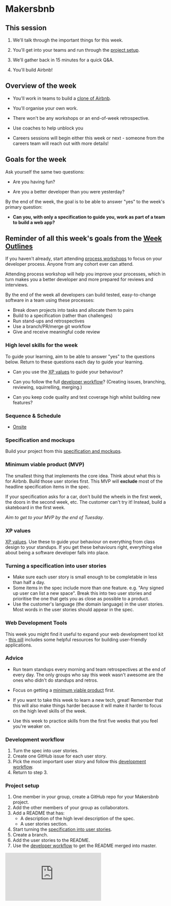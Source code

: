 # Makersbnb

## This session

1. We'll talk through the important things for this week.

2. You'll get into your teams and run through the [project setup](#project-setup).

3. We'll gather back in 15 minutes for a quick Q&A.

4. You'll build Airbnb!

## Overview of the week

* You'll work in teams to build a [clone of Airbnb](https://github.com/makersacademy/course/blob/master/makersbnb/specification_and_mockups.md).

* You'll organise your own work.

* There won't be any workshops or an end-of-week retrospective.

* Use coaches to help unblock you

* Careers sessions will begin either this week or next - someone from the careers team will reach out with more details!

## Goals for the week

Ask yourself the same two questions:

* Are you having fun?

* Are you a better developer than you were yesterday?

By the end of the week, the goal is to be able to answer "yes" to the week's primary question:

* **Can you, with only a specification to guide you, work as part of a team to build a web app?**

## Reminder of all this week's goals from the [Week Outlines](https://github.com/makersacademy/course/blob/master/week_outlines.md)

If you haven't already, start attending [process workshops](https://github.com/makersacademy/skills-workshops/tree/master/process_review) to focus on your developer process. Anyone from any cohort ever can attend.

Attending process workshop will help you improve your processes, which in turn makes you a better developer and more prepared for reviews and interviews.

By the end of the week all developers can build tested, easy-to-change software in a team using these processes:

* Break down projects into tasks and allocate them to pairs
* Build to a specification (rather than challenges)
* Run stand-ups and retrospectives
* Use a branch/PR/merge git workflow
* Give and receive meaningful code review

### High level skills for the week

To guide your learning, aim to be able to answer "yes" to the questions below.  Return to these questions each day to guide your learning.

* Can you use the [XP values](#xp-values) to guide your behaviour?

* Can you follow the full [developer workflow](#development-workflow)? (Creating issues, branching, reviewing, squirrelling, merging.)

* Can you keep code quality and test coverage high whilst building new features?


### Sequence & Schedule
* [Onsite](../sequence/onsite/week06.md)

### Specification and mockups

Build your project from this [specification and mockups](./specification_and_mockups.md).

### Minimum viable product (MVP)

The smallest thing that implements the core idea.  Think about what this is for Airbnb.  Build those user stories first.  This MVP will **exclude** most of the headline specification items in the spec.

If your specification asks for a car, don't build the wheels in the first week, the doors in the second week, etc.  The customer can't try it! Instead, build a skateboard in the first week.

*Aim to get to your MVP by the end of Tuesday*.

### XP values

[XP values](http://www.extremeprogramming.org/values.html).  Use these to guide your behaviour on everything from class design to your standups.  If you get these behaviours right, everything else about being a software developer falls into place.

### Turning a specification into user stories

* Make sure each user story is small enough to be completable in less than half a day.
* Some items in the spec include more than one feature. e.g. "Any signed up user can list a new space". Break this into two user stories and prioritise the one that gets you as close as possible to a product.
* Use the customer's language (the domain language) in the user stories.  Most words in the user stories should appear in the spec.

### Web Development Tools

This week you might find it useful to expand your web development tool kit - [this pill](../pills/web_development_tools.md) includes some helpful resources for building user-friendly applications.

### Advice

* Run team standups every morning and team retrospectives at the end of every day.  The only groups who say this week wasn't awesome are the ones who didn't do standups and retros.

* Focus on getting a [minimum viable product](#minimum-viable-product-mvp) first.

* If you want to take this week to learn a new tech, great! Remember that this will also make things harder because it will make it harder to focus on the high level skills of the week.

* Use this week to practice skills from the first five weeks that you feel you're weaker on.

### Development workflow

1. Turn the spec into user stories.
2. Create one GitHub issue for each user story.
3. Pick the most important user story and follow this [development workflow](../pills/development_workflow.md).
4. Return to step 3.

### Project setup

1. One member in your group, create a GitHub repo for your Makersbnb project.
2. Add the other members of your group as collaborators.
3. Add a README that has:
   * A description of the high level description of the spec.
   * A user stories section.
4. Start turning the [specification into user stories](#turning-a-specification-into-user-stories).
5. Create a branch.
6. Add the user stories to the README.
7. Use the [developer workflow](#developer-workflow) to get the README merged into master.


![Tracking pixel](https://githubanalytics.herokuapp.com/course/makersbnb/README.md)
